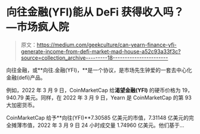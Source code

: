 # 向往金融(YFI)能从 DeFi 获得收入吗？—市场疯人院

> 原文：<https://medium.com/geekculture/can-yearn-finance-yfi-generate-income-from-defi-market-mad-house-a52c93a33f3c?source=collection_archive---------18----------------------->

向往金融，或**向往.金融(YFI)，**是一个协议，是市场先生钟爱的一套去中心化金融(defi)产品。

例如，2022 年 3 月 9 日，CoinMarketCap 给**渴望金融(YFI)** 的硬币价格为 19，940.79 美元。同样，在 2022 年 3 月 9 日，Yearn 是 CoinMarketCap 的第 93 大加密货币。

CoinMarketCap 给予**向往(YFI)**7.30585 亿美元的市值，7.31148 亿美元的完全摊薄市值，2022 年 3 月 9 日 24 小时成交量 1.74960 亿美元。他们基于…